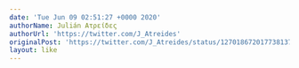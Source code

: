 ```yaml
---
date: 'Tue Jun 09 02:51:27 +0000 2020'
authorName: Julián Ατρείδες
authorUrl: 'https://twitter.com/J_Atreides'
originalPost: 'https://twitter.com/J_Atreides/status/1270186720177381376'
layout: like
---
```

